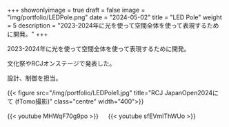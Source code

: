 
+++ 
showonlyimage = true 
draft = false 
image = "img/portfolio/LEDPole.png" 
date = "2024-05-02" 
title = "LED Pole" 
weight = 5
description = "2023-2024年に光を使って空間全体を使って表現するために開発。"
+++

2023-2024年に光を使って空間全体を使って表現するために開発。

文化祭やRCJオンステージで発表した。

設計、制御を担当。　

{{< figure src="/img/portfolio/LEDPole1.jpg" title="RCJ JapanOpen2024にて (fTomo撮影)" class="centre" width="400">}}

{{< youtube MHWqF70g9po >}}
　
{{< youtube sfEVmlThWUo >}}